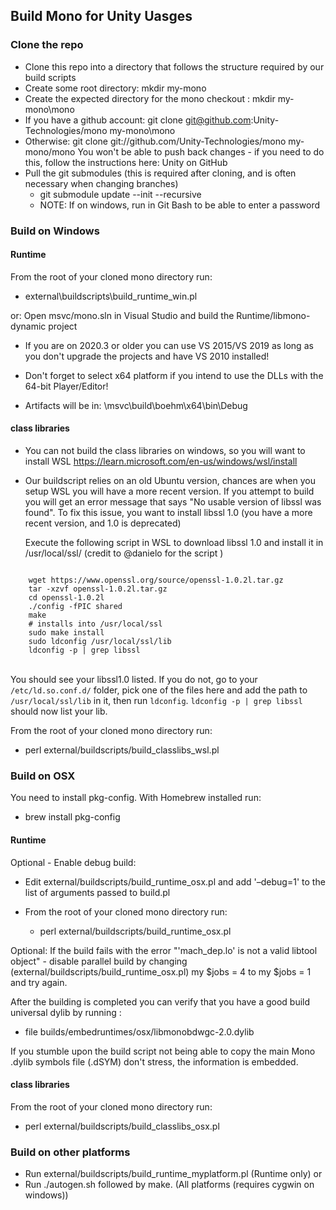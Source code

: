 ## Build Mono for Unity Uasges

### Clone the repo
- Clone this repo into a directory that follows the structure required by our build scripts
- Create some root directory: mkdir my-mono
- Create the expected directory for the mono checkout : mkdir my-mono\mono
- If you have a github account: git clone git@github.com:Unity-Technologies/mono my-mono\mono
- Otherwise: git clone git://github.com/Unity-Technologies/mono my-mono/mono  You won't be able to push back changes - if you need to do this, follow the instructions here: Unity on GitHub
- Pull the git submodules (this is required after cloning, and is often necessary when changing branches)
  - git submodule update --init --recursive
  - NOTE:  If on windows, run in Git Bash to be able to enter a password

### Build on Windows

#### Runtime
From the root of your cloned mono directory run:
- external\buildscripts\build_runtime_win.pl

or: Open msvc/mono.sln in Visual Studio and build the Runtime/libmono-dynamic project

- If you are on 2020.3 or older you can use VS 2015/VS 2019 as long as you don't upgrade the projects and have VS 2010 installed!

- Don't forget to select x64 platform if you intend to use the DLLs with the 64-bit Player/Editor!

- Artifacts will be in: <mono root>\msvc\build\boehm\x64\bin\Debug

#### class libraries

- You can not build the class libraries on windows, so you will want to install WSL https://learn.microsoft.com/en-us/windows/wsl/install

- Our buildscript relies on an old Ubuntu version, chances are when you setup WSL you will have a more recent version.
  If you attempt to build you will get an error message that says "No usable version of libssl was found".
  To fix this issue, you want to install libssl 1.0 (you have a more recent version, and 1.0 is deprecated)

  Execute the following script in WSL to download libssl 1.0 and install it in /usr/local/ssl/  (credit to @danielo for the script )

<code>
	wget https://www.openssl.org/source/openssl-1.0.2l.tar.gz
	tar -xzvf openssl-1.0.2l.tar.gz 
	cd openssl-1.0.2l 
	./config -fPIC shared
	make
	# installs into /usr/local/ssl
	sudo make install
	sudo ldconfig /usr/local/ssl/lib
	ldconfig -p | grep libssl
</code>
<br>

You should see your libssl1.0 listed. If you do not, go to your `/etc/ld.so.conf.d/` folder, pick one of the files here and add the path to `/usr/local/ssl/lib` in it, then run `ldconfig`.
`ldconfig -p | grep libssl` should now list your lib.

From the root of your cloned mono directory run:
 - perl external/buildscripts/build_classlibs_wsl.pl

### Build on OSX
You need to install pkg-config. With Homebrew installed run:
- brew install pkg-config

#### Runtime
Optional - Enable debug build: 

- Edit external/buildscripts/build_runtime_osx.pl and add '–debug=1' to the list of arguments passed to build.pl

- From the root of your cloned mono directory run:
  - perl external/buildscripts/build_runtime_osx.pl

Optional: If the build fails with the error "'mach_dep.lo' is not a valid libtool object" - disable parallel build by changing (external/buildscripts/build_runtime_osx.pl) my $jobs = 4 to my $jobs = 1 and try again.

After the building is completed you can verify that you have a good build universal dylib by running : 

- file builds/embedruntimes/osx/libmonobdwgc-2.0.dylib

If you stumble upon the build script not being able to copy the main Mono .dylib symbols file (.dSYM) don't stress, the information is embedded.

#### class libraries

From the root of your cloned mono directory run:
 - perl external/buildscripts/build_classlibs_osx.pl

### Build on other platforms
- Run external/buildscripts/build_runtime_myplatform.pl (Runtime only)
or
- Run ./autogen.sh followed by make. (All platforms (requires cygwin on windows))
